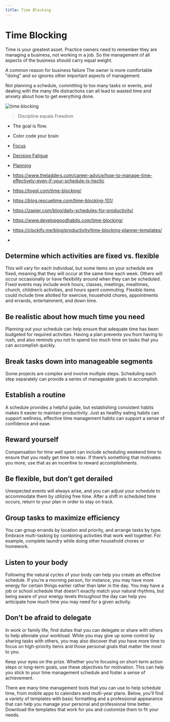 ```yaml
---
title: Time Blocking
---
```


# Time Blocking

Time is your greatest asset. Practice owners need to remember they are managing a business, not working in a job. So the management of all aspects of the business should carry equal weight.

A common reason for business failure The owner is more comfortable "doing" and so ignores other important aspects of management.

Not planning a schedule, committing to too many tasks or events, and dealing with the many life distractions can all lead to wasted time and anxiety about how to get everything done.

![time blocking](https://drive.google.com/uc?id=1agILVkkPyRAkjOZaLCRW4Ivt3N6mFVgv)

> Discipline equals Freedom

- The goal is flow.
- Color code your brain
- [Focus](https://blog.rescuetime.com/context-switching/)
- [Decision Fatigue](https://www.developgoodhabits.com/decision-fatigue/)
- [Planning](https://www.themuse.com/advice/how-to-plan-your-week-for-maximum-impact)

- https://www.theladders.com/career-advice/how-to-manage-time-effectively-even-if-your-schedule-is-hectic
- https://toggl.com/time-blocking/
- https://blog.rescuetime.com/time-blocking-101/
- https://zapier.com/blog/daily-schedules-for-productivity/
- https://www.developgoodhabits.com/time-blocking/
- https://clockify.me/blog/productivity/time-blocking-planner-templates/
-

## Determine which activities are fixed vs. flexible

This will vary for each individual, but some items on your schedule are fixed, meaning that they will occur at the same time each week. Others will occur occasionally or have flexibility around when they can be scheduled. Fixed events may include work hours, classes, meetings, mealtimes, church, children’s activities, and hours spent commuting. Flexible items could include time allotted for exercise, household chores, appointments and errands, entertainment, and down time.

## Be realistic about how much time you need

Planning out your schedule can help ensure that adequate time has been budgeted for required activities. Having a plan prevents you from having to rush, and also reminds you not to spend too much time on tasks that you can accomplish quickly.

## Break tasks down into manageable segments

Some projects are complex and involve multiple steps. Scheduling each step separately can provide a series of manageable goals to accomplish.

## Establish a routine

A schedule provides a helpful guide, but establishing consistent habits makes it easier to maintain productivity. Just as healthy eating habits can support wellness, effective time management habits can support a sense of confidence and ease.

## Reward yourself

Compensation for time well spent can include scheduling weekend time to ensure that you really get time to relax. If there’s something that motivates you more, use that as an incentive to reward accomplishments.

## Be flexible, but don’t get derailed

Unexpected events will always arise, and you can adjust your schedule to accommodate them by utilizing free time. After a shift in scheduled time occurs, return to your plan in order to stay on track.

## Group tasks to maximize efficiency

You can group errands by location and priority, and arrange tasks by type. Embrace multi-tasking by combining activities that work well together. For example, complete laundry while doing other household chores or homework.

## Listen to your body

Following the natural cycles of your body can help you create an effective schedule. If you’re a morning person, for instance, you may have more energy for certain things earlier rather than later in the day. You may have a job or school schedule that doesn’t exactly match your natural rhythms, but being aware of your energy levels throughout the day can help you anticipate how much time you may need for a given activity.

## Don’t be afraid to delegate

In work or family life, find duties that you can delegate or share with others to help alleviate your workload. While you may give up some control by sharing tasks with others, you may also discover that you have more time to focus on high-priority items and those personal goals that matter the most to you.

Keep your eyes on the prize.
Whether you’re focusing on short-term action steps or long-term goals, use these objectives for motivation. This can help you stick to your time management schedule and foster a sense of achievement.

There are many time management tools that you can use to help schedule time, from mobile apps to calendars and multi-year plans. Below, you’ll find a variety of templates with basic formatting and a professional appearance that can help you manage your personal and professional time better. Download the templates that work for you and customize them to fit your needs.
